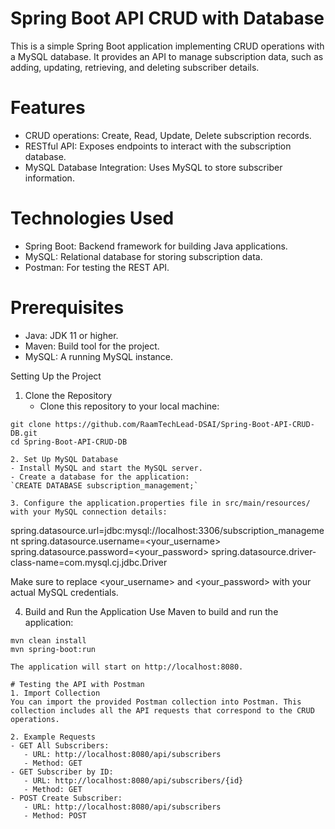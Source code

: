 # Spring Boot API CRUD with Database
This is a simple Spring Boot application implementing CRUD operations with a MySQL database. It provides an API to manage subscription data, such as adding, updating, retrieving, and deleting subscriber details.

# Features
- CRUD operations: Create, Read, Update, Delete subscription records.
- RESTful API: Exposes endpoints to interact with the subscription database.
- MySQL Database Integration: Uses MySQL to store subscriber information.

# Technologies Used
- Spring Boot: Backend framework for building Java applications.
- MySQL: Relational database for storing subscription data.
- Postman: For testing the REST API.

# Prerequisites
- Java: JDK 11 or higher.
- Maven: Build tool for the project.
- MySQL: A running MySQL instance.

Setting Up the Project
1. Clone the Repository
   - Clone this repository to your local machine:
```
git clone https://github.com/RaamTechLead-DSAI/Spring-Boot-API-CRUD-DB.git
cd Spring-Boot-API-CRUD-DB

2. Set Up MySQL Database
- Install MySQL and start the MySQL server.
- Create a database for the application:
`CREATE DATABASE subscription_management;`

3. Configure the application.properties file in src/main/resources/ with your MySQL connection details:
```
spring.datasource.url=jdbc:mysql://localhost:3306/subscription_management
spring.datasource.username=<your_username>
spring.datasource.password=<your_password>
spring.datasource.driver-class-name=com.mysql.cj.jdbc.Driver

Make sure to replace <your_username> and <your_password> with your actual MySQL credentials.

4. Build and Run the Application
Use Maven to build and run the application:
```
mvn clean install
mvn spring-boot:run

The application will start on http://localhost:8080.

# Testing the API with Postman
1. Import Collection
You can import the provided Postman collection into Postman. This collection includes all the API requests that correspond to the CRUD operations.

2. Example Requests
- GET All Subscribers:
   - URL: http://localhost:8080/api/subscribers
   - Method: GET
- GET Subscriber by ID:
   - URL: http://localhost:8080/api/subscribers/{id}
   - Method: GET
- POST Create Subscriber:
   - URL: http://localhost:8080/api/subscribers
   - Method: POST

